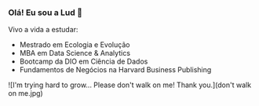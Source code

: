 ### Olá! Eu sou a Lud 👋

Vivo a vida a estudar:
- Mestrado em Ecologia e Evolução
- MBA em Data Science & Analytics
- Bootcamp da DIO em Ciência de Dados
- Fundamentos de Negócios na Harvard Business Publishing

![I'm trying hard to grow... Please don't walk on me! Thank you.](don't walk on me.jpg)


